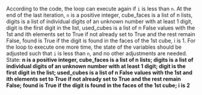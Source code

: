 According to the code, the loop can execute again if `i` is less than `n`. At the end of the last iteration, `n` is a positive integer, cube_faces is a list of n lists, digits is a list of individual digits of an unknown number with at least 1 digit, digit is the first digit in the list, used_cubes is a list of n False values with the 1st and ith elements set to True if not already set to True and the rest remain False, found is True if the digit is found in the faces of the 1st cube, i is 1. For the loop to execute one more time, the state of the variables should be adjusted such that `i` is less than `n`, and no other adjustments are needed.
State: **n is a positive integer, cube_faces is a list of n lists; digits is a list of individual digits of an unknown number with at least 1 digit; digit is the first digit in the list; used_cubes is a list of n False values with the 1st and ith elements set to True if not already set to True and the rest remain False; found is True if the digit is found in the faces of the 1st cube; i is 2**